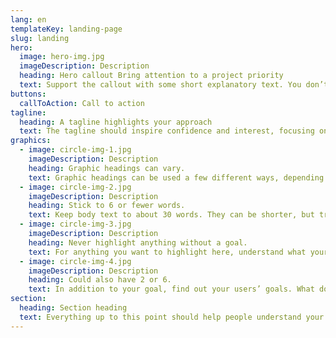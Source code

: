 ```yaml
---
lang: en
templateKey: landing-page
slug: landing
hero:
  image: hero-img.jpg
  imageDescription: Description
  heading: Hero callout Bring attention to a project priority
  text: Support the callout with some short explanatory text. You don’t need more than a couple of sentences.
buttons: 
  callToAction: Call to action
tagline:
  heading: A tagline highlights your approach
  text: The tagline should inspire confidence and interest, focusing on the value that your overall approach offers to your audience. Use a heading typeface and keep your tagline to just a few words, and don’t confuse or mystify. Use the right side of the grid to explain the tagline a bit more. What are your goals? How do you do your work? Write in the present tense, and stay brief here. People who are interested can find details on internal pages.
graphics:
  - image: circle-img-1.jpg
    imageDescription: Description
    heading: Graphic headings can vary.
    text: Graphic headings can be used a few different ways, depending on what your landing page is for. Highlight your values, specific program areas, or results.
  - image: circle-img-2.jpg
    imageDescription: Description
    heading: Stick to 6 or fewer words.
    text: Keep body text to about 30 words. They can be shorter, but try to be somewhat balanced across all four. It creates a clean appearance with good spacing.
  - image: circle-img-3.jpg
    imageDescription: Description
    heading: Never highlight anything without a goal.
    text: For anything you want to highlight here, understand what your users know now, and what activity or impression you want from them after they see it.
  - image: circle-img-4.jpg
    imageDescription: Description
    heading: Could also have 2 or 6.
    text: In addition to your goal, find out your users’ goals. What do they want to know or do that supports your mission? Use these headings to show these.
section:
  heading: Section heading
  text: Everything up to this point should help people understand your agency or project who you are, your goal or mission, and how you approach it. Use this section to encourage them to act. Describe why they should get in touch here, and use an active verb on the button below. “Get in touch,” “Learn more,” and so on.
---
```

